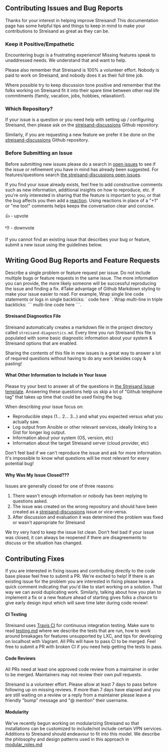 ## Contributing Issues and Bug Reports

Thanks for your interest in helping improve Streisand! This documentation page
has some helpful tips and things to keep in mind to make your
contributions to Streisand as great as they can be.

### Keep it Positive/Empathetic

Encountering bugs is a frustrating experience! Missing features speak to
unaddressed needs. We understand that and want to help.

Please also remember that Streisand is 100% a volunteer effort. Nobody is paid
to work on Streisand, and nobody does it as their full time job.

Where possible try to keep discussion tone positive and remember that the folks
working on Streisand fit it into their spare time between other real life
commitments (family, vacation, jobs, hobbies, relaxation!).

### Which Repository?

If your issue is a question or you need help with setting up / configuring Streisand, then please ask on the [streisand-discussions](https://github.com/StreisandEffect/streisand-discussions/) Github repository. 

Similarly, if you are requesting a new feature we prefer it be done on the [streisand-discussions](https://github.com/StreisandEffect/streisand-discussions) Github repository.

### Before Submitting an Issue

Before submitting new issues please do a search in [open issues](https://github.com/StreisandEffect/streisand/issues) to see if the issue or refinement you have in mind has already been suggested. For features/questions search [the streisand-discussions open issues](https://github.com/StreisandEffect/streisand-discussions/issues).

If you find your issue already exists, feel free to add constructive comments such as new information, additional insights on how to reproduce, etc. If you're only interested in sharing that the feature is important to you, or that the bug affects you then add a [reaction](https://github.com/blog/2119-add-reactions-to-pull-requests-issues-and-comments). Using reactions in place of a "+1" or "me too!" comments helps keeps the conversation clear and concise.

👍 - upvote

👎 - downvote

If you cannot find an existing issue that describes your bug or feature, submit a new issue using the guidelines below.

## Writing Good Bug Reports and Feature Requests

Describe a single problem or feature request per issue. Do not include multiple bugs or feature requests in the same issue.
The more information you can provide, the more likely someone will be successful reproducing the issue and finding a fix. 
#Take advantage of Github Markdown styling to make your issue easier to read. For example, Wrap single line code statements or logs in single backticks: \` code here \`. Wrap multi-line in triple backticks: \``` multi-line code here \```. 

#### Streisand Diagnostics File

Streisand automatically creates a markdown file in the project directory called
`streisand-diagnostics.md`. Every time you run Streisand this file is populated
with some basic diagnostic information about your system & Streisand options
that are enabled.

Sharing the contents of this file in new issues is a great way to answer a lot
of required questions without having to do any work besides copy & pasting!

#### What Other Information to Include in Your Issue

Please try your best to answer all of the questions in [the Streisand Issue template](https://github.com/StreisandEffect/streisand/blob/master/.github/ISSUE_TEMPLATE.md). Answering these questions help us skip a lot of "Github telephone tag" that takes up time that could be used fixing the bug.

When describing your issue focus on:

* Reproducible steps (1... 2... 3...) and what you expected versus what you actually saw.
* Log output from Ansible or other relevant services, ideally linking to a Gist for longer log output.
* Information about your system (OS, version, etc)
* Information about the target Streisand server (cloud provider, etc)

Don't feel bad if we can't reproduce the issue and ask for more information.
It's impossible to know what questions will be most relevant for every potential
bug!

#### Why Was My Issue Closed???

Issues are generally closed for one of three reasons:

1. There wasn't enough information or nobody has been replying to questions
   asked.
2. The issue was created on the wrong repository and should have been created as
   a [streisand-discussions](https://github.com/StreisandEffect/streisand-discussions)
   issue or vice-versa.
3. After discussion and evaluation it was determined the problem was fixed or
   wasn't appropriate for Streisand

We try very hard to keep the issue list clean. Don't feel bad if your issue
was closed, it can always be reopened if there are disagreements to discuss
or the situation has changed.

## Contributing Fixes

If you are interested in fixing issues and contributing directly to the code
base please feel free to submit a PR. We're excited to help! If there is an
existing issue for the problem you are interested in fixing please leave a quick
comment indicating that you'd like to start working on a solution. That way we
can avoid duplicating work. Similarly, talking about how you plan to implement
a fix or a new feature ahead of starting gives folks a chance to give early
design input which will save time later during code review!

#### CI Testing

Streisand uses [Travis CI](https://travis-ci.org/jlund/streisand) for continuous
integration testing. Make sure to read
[testing.md](https://github.com/StreisandEffect/streisand/blob/master/documentation/testing.md)
where we describe the tests that are run, how to work around breakages for
features unsupported by LXC, and tips for developing on localhost with Vagrant.
All PRs will have to pass CI to be merged. Feel free to submit a PR with broken
CI if you need help getting the tests to pass.

#### Code Reviews

All PRs need at least one approved code review from a maintainer in order to be
merged. Maintainers may not review their own pull requests.

Streisand is a volunteer effort. Please allow at least 7 days to pass before
following up on missing reviews. If more than 7 days have elapsed and you are
still waiting on a review or a reply from a maintainer please leave a friendly
"bump" message and "@ mention" their username.

#### Modularity

We've recently begun working on modularizing Streisand so that installations can
be customized to include/not include certain VPN services. Additions to
Streisand should endeavour to fit into this model. We describe the philosophy
and design patterns used in this approach in
[modular_roles.md](https://github.com/StreisandEffect/streisand/blob/master/documentation/modular_roles.md)

